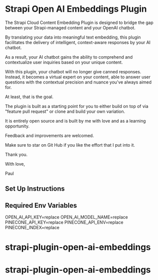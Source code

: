 # Strapi Open AI Embeddings Plugin

The Strapi Cloud Content Embedding Plugin is designed to bridge the gap between your Strapi-managed content and your OpenAI chatbot. 

By translating your data into meaningful text embedding, this plugin facilitates the delivery of intelligent, context-aware responses by your AI chatbot.

As a result, your AI chatbot gains the ability to comprehend and contextualize user inquiries based on your unique content.

With this plugin, your chatbot will no longer give canned responses. Instead, it becomes a virtual expert on your content, able to answer user questions with the contextual precision and nuance you've always aimed for. 

At least, that is the goal.   

The plugin is built as a starting point for you to either build on top of via "feature pull request" or clone and build your own variation.  

It is entirely open source and is built by me with love and as a learning opportunity.  

Feedback and improvements are welcomed.

Make sure to star on Git Hub if you like the effort that I put into it.

Thank you.

With love,

Paul

## Set Up Instructions

## Required Env Variables

OPEN_AI_API_KEY=replace
OPEN_AI_MODEL_NAME=replace
PINECONE_API_KEY=replace
PINECONE_API_ENV=replace
PINECONE_INDEX=replace
# strapi-plugin-open-ai-embeddings
# strapi-plugin-open-ai-embeddings

